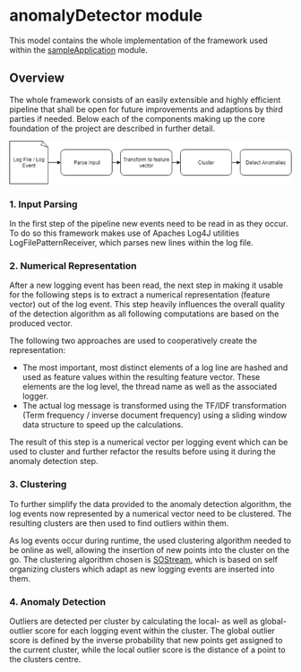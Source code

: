 # anomalyDetector module

This model contains the whole implementation of the framework used within the [sampleApplication](sampleApplication/README.md) module.

## Overview

The whole framework consists of an easily extensible and highly efficient pipeline that shall be open for future 
improvements and adaptions by third parties if needed. Below each of the components making up the core foundation 
of the project are described in further detail.

![Alt text](https://github.com/LGrege/LogAnalysis/blob/master/documentation/images/overview.png?raw=true "Title")

### 1. Input Parsing

In the first step of the pipeline new events need to be read in as they occur. To do so this framework makes use of 
Apaches Log4J utilities LogFilePatternReceiver, which parses new lines within the log file.

### 2. Numerical Representation

After a new logging event has been read, the next step in making it usable for the following steps is to extract a 
numerical representation (feature vector) out of the log event. This step heavily influences the overall quality of the 
detection algorithm as all following computations are based on the produced vector.

The following two approaches are used to cooperatively create the representation:

- The most important, most distinct elements of a log line are hashed and used as feature values within the resulting 
feature vector. These elements are the log level, the thread name as well as the associated logger.
- The actual log message is transformed using the TF/IDF transformation (Term frequency / inverse document frequency) 
using a sliding window data structure to speed up the calculations.

The result of this step is a numerical vector per logging event which can be used to cluster and further refactor the 
results before using it during the anomaly detection step.

### 3. Clustering

To further simplify the data provided to the anomaly detection algorithm, the log events now represented by a numerical 
vector need to be clustered. The resulting clusters are then used to find outliers within them. 

As log events occur during runtime, the used clustering algorithm needed to be online as well, allowing the insertion 
of new points into the cluster on the go. The clustering algorithm chosen is [SOStream](https://dl.acm.org/citation.cfm?id=2358881),
which is based on self organizing clusters which adapt as new logging events are inserted into them.

### 4. Anomaly Detection

Outliers are detected per cluster by calculating the local- as well as global-outlier score for each logging 
event within the cluster. The global outlier score is defined by the inverse probability that new points get 
assigned to the current cluster, while the local outlier score is the distance of a point to the clusters centre.